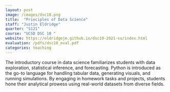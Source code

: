 ```yaml
---
layout: post
image: /images/dsc10.png
title:  "Principles of Data Science"
staff: "Justin Eldridge"
quarter: "S121"
course: "UCSD DSC 10 "
website: https://eldridgejm.github.io/dsc10-2021-su/index.html
evaluation: /pdfs/dsc10_eval.pdf
categories: teaching
---
```

The introductory course in data science familiarizes students with data exploration, statistical inference, and forecasting. Python is introduced as the go-to language for handling tabular data, generating visuals, and running simulations. By engaging in homework tasks and projects, students hone their analytical prowess using real-world datasets from diverse fields.